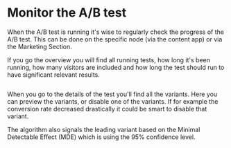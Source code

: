 # Monitor the A/B test

When the A/B test is running it's wise to regularly check the progress of the A/B test. This can be done on the specific node (via the content app) or via the Marketing Section. 

If you go the overview you will find all running tests, how long it's been running, how many visitors are included and how long the test should run to have significant relevant results.

![]()

When you go to the details of the test you'll find all the variants. Here you can preview the variants, or disable one of the variants. If for example the conversion rate decreased drastically it could be smart to disable that variant.

The algorithm also signals the leading variant based on the Minimal Detectable Effect (MDE) which is using the 95% confidence level.

![]()